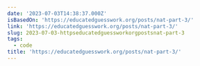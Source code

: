```yaml
---
date: '2023-07-03T14:38:37.000Z'
isBasedOn: 'https://educatedguesswork.org/posts/nat-part-3/'
link: 'https://educatedguesswork.org/posts/nat-part-3/'
slug: 2023-07-03-httpseducatedguessworkorgpostsnat-part-3
tags:
  - code
title: 'https://educatedguesswork.org/posts/nat-part-3/'
---
```


